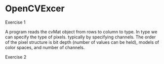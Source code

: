 # OpenCVExcer

Exercise 1

A program reads the cvMat object from rows to column to type. In type we can specify the type of pixels. typically by specifying channels. The order of the pixel structure is bit depth (number of values can be held), models of color spaces, and number of channels. 

Exercise 2

